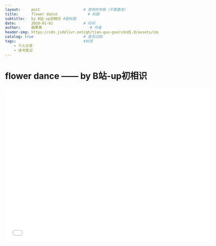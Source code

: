 ```yaml
---
layout:     post                    # 使用的布局（不需要改）
title:      flower dance              # 标题 
subtitle:   by B站-up初相识 #副标题
date:       2020-01-01              # 时间
author:     甜果果                      # 作者
header-img: https://cdn.jsdelivr.net/gh/tian-guo-guo/cdn@1.0/assets/img/post-bg-swift2.jpg    #这篇文章标题背景图片
catalog: true                       # 是否归档
tags:                               #标签
    - 个人分享
    - 读书笔记
---
```


# flower dance —— by B站-up初相识

<iframe width="680" height="510" src="//player.bilibili.com/player.html?aid=52221652&bvid=BV1Q4411h7Xk&cid=91393775&page=1" scrolling="no" border="0" frameborder="no" framespacing="0" allowfullscreen="true"> </iframe>



